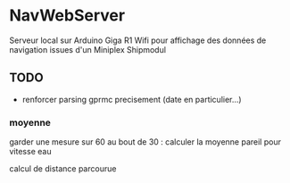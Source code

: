 # NavWebServer
Serveur local sur Arduino Giga R1 Wifi pour affichage des données de navigation issues d'un Miniplex Shipmodul



## TODO

- renforcer parsing gprmc precisement (date en particulier...)

### moyenne

garder une mesure sur 60
au bout de 30 : calculer la moyenne
pareil pour vitesse eau




calcul de distance parcourue
